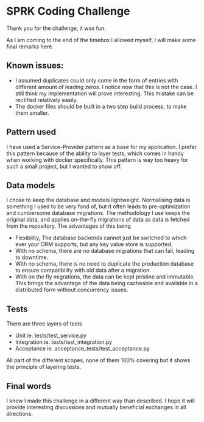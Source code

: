 # SPRK Coding Challenge
Thank you for the challenge, it was fun.

As I am coming to the end of the timebox I allowed myself, I will make some final remarks here.

Known issues:
 - 
 - I assumed duplicates could only come in the form of entries with different amount of leading zeros. I notice 
now that this is not the case. I still think my implementation will prove interesting. This mistake can be rectified
relatively easily.
 - The docker files should be built in a two step build process, to make them smaller.

Pattern used
-
I have used a Service-Provider pattern as a base for my application. I prefer this pattern because of the ability to
layer tests, which comes in handy when working with docker specifically. This pattern is way too heavy for such a small
project, but I wanted to show off.

Data models
-
I chose to keep the database and models lightweight. Normalising data is something I used to be very fond of, but
it often leads to pre-optimization and cumbersome database migrations.
The methodology I use keeps the original data, and applies on-the-fly migrations of data as data is fetched from the
repository.
The advantages of this being
 - Flexibility, The database backends cannot just be switched to which ever your ORM supports, but any key value store
is supported.
 - With no schema, there are no database migrations that can fail, leading to downtime.
 - With no schema, there is no need to duplicate the production database to ensure compatibility with old data
after a migration.
 - With on the fly migrations, the data can be kept pristine and immutable. This brings the advantage of the data being
cacheable and available in a distributed form without concurrency issues.

Tests
-
There are three layers of tests
 - Unit ie. tests/test_service.py
 - Integration ie. tests/test_integration.py
 - Acceptance ie. acceptance_tests/test_acceptance.py

All part of the different scopes, none of them 100% covering but it shows the principle of layering tests.

Final words
-
I know I made this challenge in a different way than described. I hope it will provide interesting discussions and
mutually beneficial exchanges in all directions.